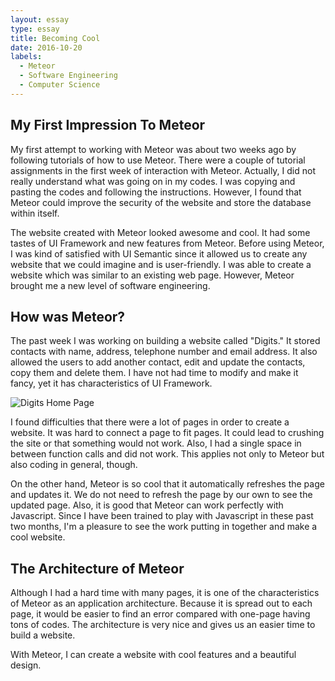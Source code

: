 ```yaml
---
layout: essay
type: essay
title: Becoming Cool
date: 2016-10-20
labels:
  - Meteor
  - Software Engineering
  - Computer Science
---
```


## My First Impression To Meteor

My first attempt to working with Meteor was about two weeks ago by following tutorials of how to use Meteor.  There were a couple of tutorial assignments in the first week of interaction with Meteor.  Actually, I did not really understand what was going on in my codes.  I was copying and pasting the codes and following the instructions.  However, I found that Meteor could improve the security of the website and store the database within itself.

The website created with Meteor looked awesome and cool.  It had some tastes of UI Framework and new features from Meteor.  Before using Meteor, I was kind of satisfied with UI Semantic since it allowed us to create any website that we could imagine and is user-friendly.  I was able to create a website which was similar to an existing web page.  However, Meteor brought me a new level of software engineering.



## How was Meteor?

The past week I was working on building a website called "Digits."  It stored contacts with name, address, telephone number and email address.  It also allowed the users to add another contact, edit and update the contacts, copy them and delete them.  I have not had time to modify and make it fancy, yet it has characteristics of UI Framework.

![Digits Home Page](https://github.com/minakodoi/minakodoi.github.io/blob/master/images/digits_home.png)

I found difficulties that there were a lot of pages in order to create a website.  It was hard to connect a page to fit pages. It could lead to crushing the site or that something would not work.  Also, I had a single space in between function calls and did not work.  This applies not only to Meteor but also coding in general, though. 

On the other hand, Meteor is so cool that it automatically refreshes the page and updates it.  We do not need to refresh the page by our own to see the updated page.  Also, it is good that Meteor can work perfectly with Javascript.  Since I have been trained to play with Javascript in these past two months, I'm a pleasure to see the work putting in together and make a cool website.



## The Architecture of Meteor

Although I had a hard time with many pages, it is one of the characteristics of Meteor as an application architecture.  Because it is spread out to each page, it would be easier to find an error compared with one-page having tons of codes.  The architecture is very nice and gives us an easier time to build a website.

With Meteor, I can create a website with cool features and a beautiful design.
